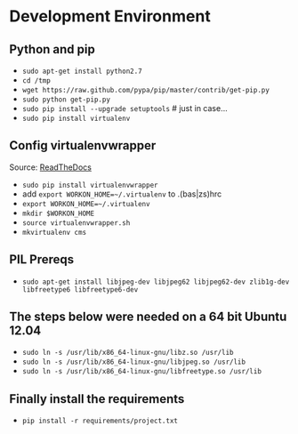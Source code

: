 Development Environment
=======================

Python and pip
--------------

- `sudo apt-get install python2.7`
- `cd /tmp`
- `wget https://raw.github.com/pypa/pip/master/contrib/get-pip.py`
- `sudo python get-pip.py`
- `sudo pip install --upgrade setuptools` # just in case...
- `sudo pip install virtualenv`

Config virtualenvwrapper
------------------------
Source: [ReadTheDocs](http://virtualenvwrapper.readthedocs.org/en/latest/)

- `sudo pip install virtualenvwrapper`
- add `export WORKON_HOME=~/.virtualenv` to .(bas|zs)hrc
- `export WORKON_HOME=~/.virtualenv`
- `mkdir $WORKON_HOME`
- `source virtualenvwrapper.sh`
- `mkvirtualenv cms`

PIL Prereqs
-----------

- `sudo apt-get install libjpeg-dev libjpeg62 libjpeg62-dev zlib1g-dev libfreetype6 libfreetype6-dev`

The steps below were needed on a 64 bit Ubuntu 12.04
----------------------------------------------------

- `sudo ln -s /usr/lib/x86_64-linux-gnu/libz.so /usr/lib`
- `sudo ln -s /usr/lib/x86_64-linux-gnu/libjpeg.so /usr/lib`
- `sudo ln -s /usr/lib/x86_64-linux-gnu/libfreetype.so /usr/lib`

Finally install the requirements
--------------------------------

- `pip install -r requirements/project.txt`

